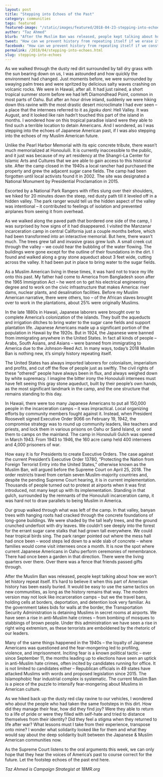 ```yaml
---
layout: post
title: "Stepping into Echoes of the Past"
category: communities
tags: featured
featured-image: "/static/images/featured/2018-04-23-stepping-into-echoes.jpg"
author: "Taz Ahmed"
blurb: "After the Muslim Ban was released, people kept talking about how we won’t let history repeat itself. It’s hard to believe it when this part of American history has been easily buried."
tweet: "How can we prevent history from repeating itself if we erase its traces%3F %40tazzystar on the prehistory and future of the Muslim Ban %23NoMuslimBanEver"
facebook: "How can we prevent history from repeating itself if we constantly erase its traces?"
permalink: /2018/04/stepping-into-echoes.html
slug: stepping-into-echoes
---
```

As we walked through the dusty red dirt surrounded by tall dry grass with the sun bearing down on us, I was astounded and how quickly the environment had changed. Just moments before, we were surrounded by swaying palm trees and were spritzed by delicious salty waves crashing on volcanic rocks. We were in Hawaii, after all. It had just rained, a short tropical summer storm before we had left Diamondhead Point, common in most parts of Oahu. But after an hour drive inland, suddenly we were hiking down this ravine with the most drastic desert microclimate I had ever seen – a place that the internees referred to it as _jigoku dani_: Hell Valley. It was August, and it looked like rain hadn’t touched this part of the island in months. I wondered how on this tropical paradise island were they able to find such a terrible location to detain Americans. And I wondered, as I was stepping into the echoes of Japanese American past, if I was also stepping into the echoes of my Muslim American future.
 
Unlike the Pearl Harbor Memorial with its epic concrete tribute, there wasn’t much memorialized at Honouluili. It is currently inaccessible to the public, and it just was because of my art residency at the Shangri-La Center for Islamic Arts and Cultures that we are able to gain access to this historical site. After the camp closed in the 1940s a local rancher had purchased the property and grew the adjacent sugar cane fields. The camp had been forgotten until local activists found it in 2002. The site was designated a National Monument by Presidential Proclamation in 2015. 

Escorted by a National Park Rangers with rifles slung over their shoulders, we hiked for 20 minutes down the steep, red dusty path till it leveled off in a hidden valley. The park ranger would tell us the hidden aspect of the valley was intentional – it contributed to feelings of isolation and prevented airplanes from seeing it from overhead.
 
As we walked along the paved path that bordered one side of the camp, I was surprised by how signs of it had disappeared. I visited the Manzanar incarceration camp in central California just a couple months before, which had been transformed into an interactive memorial. But here, there wasn’t much. The trees grew tall and invasive grass grew lush. A small creek cut through the valley – we could hear the bubbling of the water flowing. The buildings were gone except for the outline of their foundations in the dirt. I found and walked along a gray stone aqueduct about 3 feet wide, cutting across the valley. It had been put in place to bring water to the sugar fields.
 
As a Muslim American living in these times, it was hard not to trace my life onto this past. My father had come to America from Bangladesh soon after the 1965 Immigration Act – he went on to get his electrical engineering degree and to work on the civic infrastructure that makes America: river dams, nuclear plants, and desalination facilities. Before my Muslim American narrative, there were others, too – of the African slaves brought over to work in the plantations, about 25% were originally Muslims. 

In the late 1880s in Hawaii, Japanese laborers were brought over to complete America’s colonization of the islands. They built the aqueducts and irrigation ditches to bring water to the sugar cane fields and support plantation life. Japanese Americans made up a significant portion of the population in Hawaii by the 1920s. But in 1924, the Japanese were banned from immigrating anywhere in the United States. In fact all kinds of people –  Arabs, South Asians, and Asians –  were banned from immigrating to America due to the Johnson-Reed Act. In many ways, today’s 2018 Muslim Ban is nothing new, it’s simply history repeating itself.
 
The United States has always imported laborers for colonialism, imperialism and profits, and cut off the flow of people just as swiftly. The civil rights of these “othered” people have always been in flux, and always weighed down by white supremacy. I imagine the bitter irony the Honouluili internees must have felt seeing this gray stone aqueduct, built by their people’s own hands, as the most significant landmark in the camp, and the one structure that remains standing to this day.
 
In Hawaii, there were too many Japanese Americans to put all 150,000 people in the incarceration camps – it was impractical. Local organizing efforts by community members fought against it. Instead, when President Roosevelt signed Executive Order 9066 on February 19, 1942, the compromise strategy was to round up community leaders, like teachers and priests, and lock them in various prisons on Oahu or Sand Island, or send them to camps on the mainland. The camp in Honouluili Gulch was opened in March 1943. From 1943 to 1946, the 160 acre camp held 400 internees and 4,000 prisoners of war.
 
How easy it is for Presidents to create Executive Orders. The case against the current President’s Executive Order 13780, “Protecting the Nation from Foreign Terrorist Entry into the United States,” otherwise known as the Muslim Ban, will argued before the Supreme Court on April 25, 2018. The order restricts travel from certain seven Muslim-majority countries and, despite the pending Supreme Court hearing, it is in current implementation. Thousands of people turned out to protest at airports when it was first introduced, not many kept up with its implementation. Standing in that gulch, surrounded by the remnants of the Honouluili incarceration camp, it was hard not to draw parallels to being Muslim in America.
 
Our group walked through what was left of the camp. In that valley, banyan trees with hanging roots had cracked through the concrete foundations of long-gone buildings. We were shaded by the tall leafy trees, and the ground crunched underfoot with dry leaves. We couldn’t see deeply into the forest for the errant sugar cane stalks that had grown tall everywhere. We could hear tropical birds sing. The park ranger pointed out where the mess hall had once been –  wood steps led down to a wide slab of concrete – where families would come visit internees once a month. It is now the spot where current Japanese Americans in Oahu perform ceremonies of remembrance. There had once been a garden in that direction. There were the living quarters over there. Over there was a fence that friends passed gifts through.
 
After the Muslim Ban was released, people kept talking about how we won’t let history repeat itself. It’s hard to believe it when this part of American history has been easily buried. It would be easy to use the same tactics on new communities, as long as the history remains that way. The modern version may not look like incarceration camps – but we the travel bans, holding cells at borders, deportation, and detention look very familiar. As the government takes bids for walls at the border, the Transportation Security Administration is detaining Muslims in secret rooms at airports. We have seen a rise in anti-Muslim hate crimes – from bombing of mosques to stabbings of brown people. Under this administration we have seen a rise in right wing extremism, as these terrorists are emboldened by the rhetoric of our leaders.
 
Many of the same things happened in the 1940s – the loyalty of Japanese Americans was questioned and the fear-mongering led to profiling, violence, and imprisonment. Inciting fear is a known political tactic – ever since September 11, the months leading up to elections have seen an uptick in anti-Muslim hate crimes, often incited by candidates running for office. It is not limited to candidates either – Republican officials in 49 states have attacked Muslims with words and proposed legislation since 2015. The Islamophobic fear industrial complex is systematic. The current Muslim Ban is a piece of the puzzle to intensify fear-mongering about Muslims in American culture.
 
As we hiked back up the dusty red clay ravine to our vehicles, I wondered who about the people who had taken the same footsteps in this dirt. How did they manage their fear, how did they find joy? Were they able to return to a life of pride or were they filled with self-hate and tried to distance themselves from their identity? Did they feel a stigma when they returned to life after war? What lessons must I take from their experience, transpose onto mine? I wonder what solidarity looked like for them and what they would say about the deep solidarity built between the Japanese & Muslim American communities now.
 
As the Supreme Court listens to the oral arguments this week, we can only hope that they hear the voices of America’s past to course correct for the future. Let the footstep echoes of the past end here.

_Taz Ahmed is Campaign Strategist at 18MR.org_